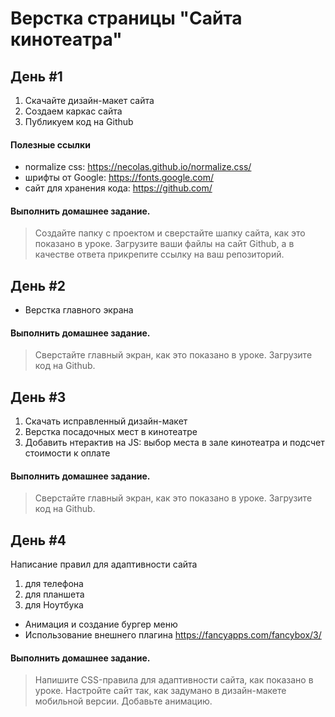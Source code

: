 Верстка страницы "Сайта кинотеатра"
=====

День #1
-----

1. Скачайте дизайн-макет сайта
2. Создаем каркас сайта
3. Публикуем код на Github

#### Полезные ссылки
* normalize css: <https://necolas.github.io/normalize.css/>
* шрифты от Google: <https://fonts.google.com/>
* сайт для хранения кода: <https://github.com/>

#### Выполнить домашнее задание.
> Создайте папку с проектом и сверстайте шапку сайта, как это показано в уроке. Загрузите ваши файлы на сайт Github, а в качестве ответа прикрепите ссылку на ваш репозиторий.


День #2
-----

* Верстка главного экрана

#### Выполнить домашнее задание.
> Сверстайте главный экран, как это показано в уроке. Загрузите код на Github.


День #3
-----

1. Скачать исправленный дизайн-макет
2. Верстка посадочных мест в кинотеатре
3. Добавить нтерактив на JS: выбор места в зале кинотеатра и подсчет стоимости к оплате

#### Выполнить домашнее задание.
> Сверстайте главный экран, как это показано в уроке. Загрузите код на Github.


День #4
-----

Написание правил для адаптивности сайта

  1. для телефона
  2. для планшета
  3. для Ноутбука

* Анимация и создание бургер меню
* Использование внешнего плагина <https://fancyapps.com/fancybox/3/>

#### Выполнить домашнее задание.
> Напишите CSS-правила для адаптивности сайта, как показано в уроке. Настройте сайт так, как задумано в дизайн-макете мобильной версии. Добавьте анимацию.




